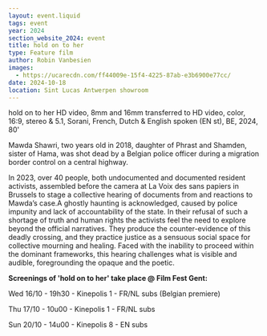 ```yaml
---
layout: event.liquid
tags: event
year: 2024
section_website_2024: event
title: hold on to her
type: Feature film
author: Robin Vanbesien
images:
  - https://ucarecdn.com/ff44009e-15f4-4225-87ab-e3b6900e77cc/
date: 2024-10-18
location: Sint Lucas Antwerpen showroom
---
```

hold on to her
HD video, 8mm and 16mm transferred to HD video, color, 16:9, stereo & 5.1, Sorani, French, Dutch & English spoken (EN st), BE, 2024, 80'

Mawda Shawri, two years old in 2018, daughter of Phrast and Shamden, sister of Hama, was shot dead by a Belgian police officer during a migration border control on a central highway. 

In 2023, over 40 people, both undocumented and documented resident activists, assembled before the camera at La Voix des sans papiers in Brussels to stage a collective hearing of documents from and reactions to Mawda’s case.A ghostly haunting is acknowledged, caused by police impunity and lack of accountability of the state. In their refusal of such a shortage of truth and human rights the activists feel the need to explore beyond the official narratives. They produce the counter-evidence of this deadly crossing, and they practice justice as a sensuous social space for collective mourning and healing. Faced with the inability to proceed within the dominant frameworks, this hearing challenges what is visible and audible, foregrounding the opaque and the poetic.

**Screenings of 'hold on to her' take place @ Film Fest Gent:**

Wed 16/10 - 19h30 - Kinepolis 1 - FR/NL subs (Belgian premiere)

Thu 17/10 - 10u00 - Kinepolis 1 - FR/NL subs

Sun 20/10 - 14u00 - Kinepolis 8 - EN subs
